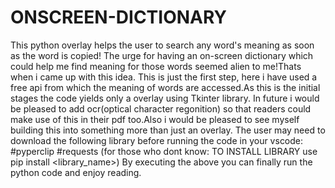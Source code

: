 # ONSCREEN-DICTIONARY
This python overlay helps the user to search any word's meaning as soon as the word is copied!
The urge for having an on-screen dictionary which could help me find meaning for those words seemed alien to me!Thats when i came up with this idea. This is just the first step,
here i have used a free api from which the meaning of words are accessed.As this is the initial stages the code yields only a overlay using Tkinter library.
In future i would be pleased to add ocr(optical character regonition) so that readers could make use of this in their pdf too.Also i would be pleased to see myself building this into something more than just an overlay.
The user may need to download the following library before running the code in your vscode:
#pyperclip
#requests
(for those who dont know: TO INSTALL LIBRARY use pip install <library_name>)
By executing the above you can finally run the python code and enjoy reading.
